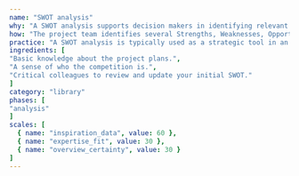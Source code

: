 ```yaml
---
name: "SWOT analysis"
why: "A SWOT analysis supports decision makers in identifying relevant factors for achieving certain goals."
how: "The project team identifies several Strengths, Weaknesses, Opportunities and Threats related to a project. The results are typically presented in a 2 x 2 matrix. You need to understand the community that a particular organisation is working with; this can be done via public forums, listening campaigns or informational interviews."
practice: "A SWOT analysis is typically used as a strategic tool in an early phase of a project, after the outline of the project is developed. The SWOT is often a basis for a go–no go decision."
ingredients: [
"Basic knowledge about the project plans.",
"A sense of who the competition is.",
"Critical colleagues to review and update your initial SWOT."
]
category: "library"
phases: [
"analysis"
]
scales: [
  { name: "inspiration_data", value: 60 },
  { name: "expertise_fit", value: 30 },
  { name: "overview_certainty", value: 30 }
]
---
```

